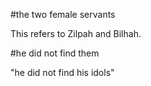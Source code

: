 #the two female servants

This refers to Zilpah and Bilhah.

#he did not find them

"he did not find his idols"
